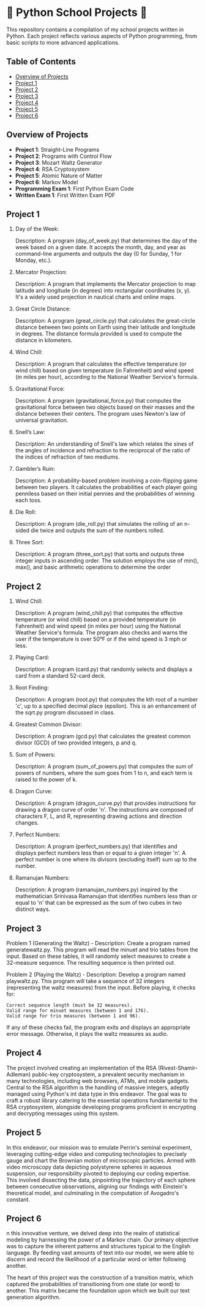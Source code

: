 # 🐍 Python School Projects 🐍

This repository contains a compilation of my school projects written in Python. Each project reflects various aspects of Python programming, from basic scripts to more advanced applications.

## Table of Contents

- [Overview of Projects](#overview-of-projects)
- [Project 1](#Project-1)
- [Project 2](#Project-2)
- [Project 3](#Project-3)
- [Project 4](#Project-4)
- [Project 5](#Project-5)
- [Project 6](#Project-6)


## Overview of Projects

- **Project 1**: Straight-Line Programs
- **Project 2**: Programs with Control Flow
- **Project 3**: Mozart Waltz Generator
- **Project 4**: RSA Cryptosystem
- **Project 5**: Atomic Nature of Matter 
- **Project 6**: Markov Model
- **Programming Exam 1**: First Python Exam Code
- **Written Exam 1**: First Written Exam PDF

 ## Project 1
 1. Day of the Week:

    Description: A program (day_of_week.py) that determines the day of the week based on a given date. It accepts the month, day, and year as command-line arguments and outputs the day (0 for Sunday, 1 for Monday, etc.).

2. Mercator Projection:

    Description: A program that implements the Mercator projection to map latitude and longitude (in degrees) into rectangular coordinates (x, y). It's a widely used projection in nautical charts and online maps.

3. Great Circle Distance:

    Description: A program (great_circle.py) that calculates the great-circle distance between two points on Earth using their latitude and longitude in degrees. The distance formula provided is used to compute the distance in kilometers.

4. Wind Chill:

    Description: A program that calculates the effective temperature (or wind chill) based on given temperature (in Fahrenheit) and wind speed (in miles per hour), according to the National Weather Service's formula.

5. Gravitational Force:

    Description: A program (gravitational_force.py) that computes the gravitational force between two objects based on their masses and the distance between their centers. The program uses Newton's law of universal gravitation.

6. Snell’s Law:

    Description: An understanding of Snell's law which relates the sines of the angles of incidence and refraction to the reciprocal of the ratio of the indices of refraction of two mediums.

7. Gambler’s Ruin:

    Description: A probability-based problem involving a coin-flipping game between two players. It calculates the probabilities of each player going penniless based on their initial pennies and the probabilities of winning each toss.

8. Die Roll:

    Description: A program (die_roll.py) that simulates the rolling of an n-sided die twice and outputs the sum of the numbers rolled.

9. Three Sort:

    Description: A program (three_sort.py) that sorts and outputs three integer inputs in ascending order. The solution employs the use of min(), max(), and basic arithmetic operations to determine the order
 
 ## Project 2
 1. Wind Chill:

    Description: A program (wind_chill.py) that computes the effective temperature (or wind chill) based on a provided temperature (in Fahrenheit) and wind speed (in miles per hour) using the National Weather Service's formula. The program also checks and warns the user if the temperature is over 50°F or if the wind speed is 3 mph or less.

3. Playing Card:

    Description: A program (card.py) that randomly selects and displays a card from a standard 52-card deck.

4. Root Finding:

    Description: A program (root.py) that computes the kth root of a number 'c', up to a specified decimal place (epsilon). This is an enhancement of the sqrt.py program discussed in class.

5. Greatest Common Divisor:

    Description: A program (gcd.py) that calculates the greatest common divisor (GCD) of two provided integers, p and q.

7. Sum of Powers:

    Description: A program (sum_of_powers.py) that computes the sum of powers of numbers, where the sum goes from 1 to n, and each term is raised to the power of k.

8. Dragon Curve:

    Description: A program (dragon_curve.py) that provides instructions for drawing a dragon curve of order 'n'. The instructions are composed of characters F, L, and R, representing drawing actions and direction changes.

9. Perfect Numbers:

    Description: A program (perfect_numbers.py) that identifies and displays perfect numbers less than or equal to a given integer 'n'. A perfect number is one where its divisors (excluding itself) sum up to the number.

10. Ramanujan Numbers:

    Description: A program (ramanujan_numbers.py) inspired by the mathematician Srinivasa Ramanujan that identifies numbers less than or equal to 'n' that can be expressed as the sum of two cubes in two distinct ways.
 
 ## Project 3
 Problem 1 (Generating the Waltz) - Description:
Create a program named generatewaltz.py. This program will read the minuet and trio tables from the input. Based on these tables, it will randomly select measures to create a 32-measure sequence. The resulting sequence is then printed out.

Problem 2 (Playing the Waltz) - Description:
Develop a program named playwaltz.py. This program will take a sequence of 32 integers (representing the waltz measures) from the input. Before playing, it checks for:

    Correct sequence length (must be 32 measures).
    Valid range for minuet measures (between 1 and 176).
    Valid range for trio measures (between 1 and 96).

If any of these checks fail, the program exits and displays an appropriate error message. Otherwise, it plays the waltz measures as audio.
 
 ## Project 4
 The project involved creating an implementation of the RSA (Rivest-Shamir-Adleman) public-key cryptosystem, a prevalent security mechanism in many technologies, including web browsers, ATMs, and mobile gadgets. Central to the RSA algorithm is the handling of massive integers, adeptly managed using Python's int data type in this endeavor. The goal was to craft a robust library catering to the essential operations fundamental to the RSA cryptosystem, alongside developing programs proficient in encrypting and decrypting messages using this system.

 ## Project 5
 In this endeavor, our mission was to emulate Perrin's seminal experiment, leveraging cutting-edge video and computing technologies to precisely gauge and chart the Brownian motion of microscopic particles. Armed with video microscopy data depicting polystyrene spheres in aqueous suspension, our responsibility pivoted to deploying our coding expertise. This involved dissecting the data, pinpointing the trajectory of each sphere between consecutive observations, aligning our findings with Einstein's theoretical model, and culminating in the computation of Avogadro's constant.
 
 ## Project 6 
 n this innovative venture, we delved deep into the realm of statistical modeling by harnessing the power of a Markov chain. Our primary objective was to capture the inherent patterns and structures typical to the English language. By feeding vast amounts of text into our model, we were able to discern and record the likelihood of a particular word or letter following another.

The heart of this project was the construction of a transition matrix, which captured the probabilities of transitioning from one state (or word) to another. This matrix became the foundation upon which we built our text generation algorithm.
